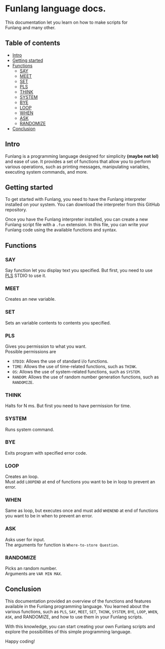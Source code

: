 # Funlang language docs.
This documentation let you learn on how to make scripts for\
Funlang and many other.
## Table of contents
- [Intro](#intro)
- [Getting started](#getting-started)
- [Functions](#functions)
  - [SAY](#say)
  - [MEET](#meet)
  - [SET](#set)
  - [PLS](#pls)
  - [THINK](#think)
  - [SYSTEM](#system)
  - [BYE](#bye)
  - [LOOP](#loop)
  - [WHEN](#when)
  - [ASK](#ask)
  - [RANDOMIZE](#randomize)
- [Conclusion](#conclusion)
## Intro
Funlang is a programming language designed for simplicity **(maybe not lol)** and ease of use. It provides a set of functions that allow you to perform various operations, such as printing messages, manipulating variables, executing system commands, and more.
## Getting started
To get started with Funlang, you need to have the Funlang interpreter installed on your system. You can download the interpreter from this GitHub repository. 

Once you have the Funlang interpreter installed, you can create a new Funlang script file with a `.fun` extension. In this file, you can write your Funlang code using the available functions and syntax.
## Functions
### SAY
Say function let you display text you specified. But first, you need to use [PLS](#pls) STDIO to use it.
### MEET
Creates an new variable.
### SET
Sets an variable contents to contents you specified.
### PLS
Gives you permission to what you want.\
Possible permissions are
- `STDIO`: Allows the use of standard i/o functions.
- `TIME`: Allows the use of time-related functions, such as `THINK`.
- `OS`: Allows the use of system-related functions, such as `SYSTEM`.
- `RANDOM`: Allows the use of random number generation functions, such as `RANDOMIZE`.
### THINK
Halts for N ms. But first you need to have permission for time.
### SYSTEM
Runs system command.
### BYE
Exits program with specified error code.
### LOOP
Creates an loop.\
Must add `LOOPEND` at end of functions you want to be in loop to prevent an error.
### WHEN
Same as loop, but executes once and
must add `WHENEND` at end of functions you want to be in when to prevent an error.
### ASK
Asks user for input.\
The arguments for function is `Where-to-store Question`.
### RANDOMIZE
Picks an random number.\
Arguments are `VAR MIN MAX`.
## Conclusion
This documentation provided an overview of the functions and features available in the Funlang programming language. You learned about the various functions, such as `PLS`, `SAY`, `MEET`, `SET`, `THINK`, `SYSTEM`, `BYE`, `LOOP`, `WHEN`, `ASK`, and RANDOMIZE, and how to use them in your Funlang scripts.

With this knowledge, you can start creating your own Funlang scripts and explore the possibilities of this simple programming language.

Happy coding!
